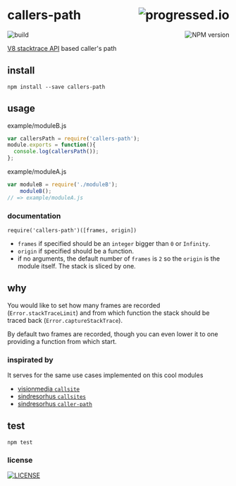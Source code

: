 # callers-path [<img alt="progressed.io" src="http://progressed.io/bar/99" align="right"/>](https://github.com/fehmicansaglam/progressed.io)

[<img alt="build" src="http://img.shields.io/travis/stringparser/callers-path/master.svg?style=flat-square" align="left"/>](https://travis-ci.org/stringparser/callers-path/builds)
[<img alt="NPM version" src="http://img.shields.io/npm/v/callers-path.svg?style=flat-square" align="right"/>](http://www.npmjs.org/package/callers-path)
<br>

[V8 stacktrace API](https://code.google.com/p/v8/wiki/JavaScriptStackTraceApi) based caller's path

## install

    npm install --save callers-path

## usage

example/moduleB.js
```js
var callersPath = require('callers-path');
module.exports = function(){
  console.log(callersPath());
};
```

example/moduleA.js

```js
var moduleB = require('./moduleB');
    moduleB();
// => example/moduleA.js
```

### documentation

`require('callers-path')([frames, origin])`

 - `frames` if specified should be an `integer` bigger than `0` or `Infinity`.
 - `origin` if specified should be a function.
 - if no arguments, the default number of `frames` is `2` so the `origin` is the module itself. The stack is sliced by one.

## why

You would like to set how many frames are recorded (`Error.stackTraceLimit`) and from which function the stack should be traced back (`Error.captureStackTrace`).

By default two frames are recorded, though you can even lower it to one providing a function from which start.

### inspirated by

It serves for the same use cases implemented on this cool modules

 - [visionmedia `callsite`](https://github.com/visionmedia/callsite)
 - [sindresorhus `callsites`](https://github.com/sindresorhus/callsites)
 - [sindresorhus `caller-path`](https://github.com/sindresorhus/caller-path)

## test

    npm test

### license

[<img alt="LICENSE" src="http://img.shields.io/npm/l/callers-path.svg?style=flat-square"/>](http://opensource.org/licenses/MIT)
